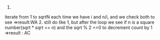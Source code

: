 1.
iterate from 1 to sqrtN 
each time we have i and n/i, and we check both to see
=>result:WA
2.
still do like 1, but after the loop we see if n is a square number(sqrt * sqrt == n) and the sqrt % 2 ==0 to decrement count by 1
=>result : AC